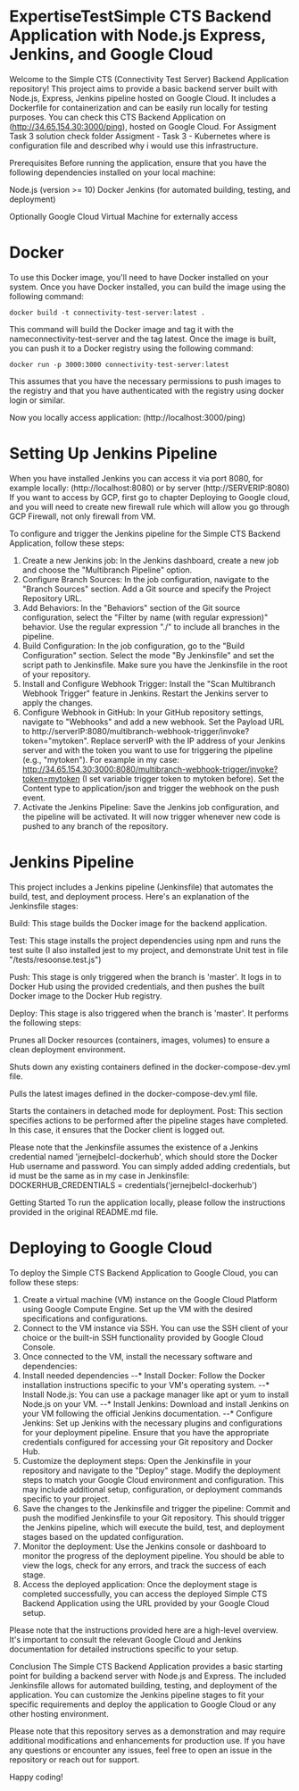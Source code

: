 # ExpertiseTestSimple CTS Backend Application with Node.js Express, Jenkins, and Google Cloud
Welcome to the Simple CTS (Connectivity Test Server) Backend Application repository! This project aims to provide a basic backend server built with Node.js, Express, Jenkins pipeline hosted on Google Cloud.
It includes a Dockerfile for containerization and can be easily run locally for testing purposes.
You can check this CTS Backend Application on (http://34.65.154.30:3000/ping), hosted on Google Cloud.
For Assigment Task 3 solution check folder Assigment - Task 3 - Kubernetes where is configuration file and described why i would use this infrastructure.

Prerequisites
Before running the application, ensure that you have the following dependencies installed on your local machine:

Node.js (version >= 10)
Docker
Jenkins (for automated building, testing, and deployment)

Optionally
Google Cloud Virtual Machine for externally access

# Docker
To use this Docker image, you'll need to have Docker installed on your system. Once you have Docker installed, 
you can build the image using the following command:

`docker build -t connectivity-test-server:latest .`

This command will build the Docker image and tag it with the nameconnectivity-test-server and the tag latest.
Once the image is built, you can push it to a Docker registry using the following command:

`docker run -p 3000:3000 connectivity-test-server:latest`

This assumes that you have the necessary permissions to push images to the registry and that you have authenticated with the registry using docker login or similar.

Now you locally access application: (http://localhost:3000/ping)

# Setting Up Jenkins Pipeline

When you have installed Jenkins you can access it via port 8080, for example locally: (http://localhost:8080) or by server (http://SERVERIP:8080)
If you want to access by GCP, first go to chapter Deploying to Google cloud, and you will need to create new firewall rule which will allow you go through GCP Firewall, not only firewall from VM.

To configure and trigger the Jenkins pipeline for the Simple CTS Backend Application, follow these steps:

1. Create a new Jenkins job: In the Jenkins dashboard, create a new job and choose the "Multibranch Pipeline" option.
2. Configure Branch Sources: In the job configuration, navigate to the "Branch Sources" section. Add a Git source and specify the Project Repository URL.
3. Add Behaviors: In the "Behaviors" section of the Git source configuration, select the "Filter by name (with regular expression)" behavior. Use the regular expression "./" to include all branches in the pipeline.
4. Build Configuration: In the job configuration, go to the "Build Configuration" section. Select the mode "By Jenkinsfile" and set the script path to Jenkinsfile. Make sure you have the Jenkinsfile in the root of your repository.
5. Install and Configure Webhook Trigger: Install the "Scan Multibranch Webhook Trigger" feature in Jenkins. Restart the Jenkins server to apply the changes.
6. Configure Webhook in GitHub: In your GitHub repository settings, navigate to "Webhooks" and add a new webhook. Set the Payload URL to http://serverIP:8080/multibranch-webhook-trigger/invoke?token="mytoken".
Replace serverIP with the IP address of your Jenkins server and <trigger-token> with the token you want to use for triggering the pipeline (e.g., "mytoken").
For example in my case: http://34.65.154.30:3000:8080/multibranch-webhook-trigger/invoke?token=mytoken (I set variable trigger token to mytoken before).
Set the Content type to application/json and trigger the webhook on the push event.
7. Activate the Jenkins Pipeline: Save the Jenkins job configuration, and the pipeline will be activated. It will now trigger whenever new code is pushed to any branch of the repository.

# Jenkins Pipeline

This project includes a Jenkins pipeline (Jenkinsfile) that automates the build, test, and deployment process. Here's an explanation of the Jenkinsfile stages:

Build: This stage builds the Docker image for the backend application.

  

Test: This stage installs the project dependencies using npm and runs the test suite (I also installed jest to my project, and demonstrate Unit test in file "/tests/resoonse.test.js")

  
  
Push: This stage is only triggered when the branch is 'master'. It logs in to Docker Hub using the provided credentials, and then pushes the built Docker image to the Docker Hub registry.

  
  
Deploy: This stage is also triggered when the branch is 'master'. It performs the following steps:

  
  
Prunes all Docker resources (containers, images, volumes) to ensure a clean deployment environment.
  
  
Shuts down any existing containers defined in the docker-compose-dev.yml file.
  
  
  
Pulls the latest images defined in the docker-compose-dev.yml file.
  
  
Starts the containers in detached mode for deployment.
Post: This section specifies actions to be performed after the pipeline stages have completed. In this case, it ensures that the Docker client is logged out.

Please note that the Jenkinsfile assumes the existence of a Jenkins credential named 'jernejbelcl-dockerhub', which should store the Docker Hub username and password.
You can simply added adding credentials, but id must be the same as in my case in Jenkinsfile: DOCKERHUB_CREDENTIALS = credentials('jernejbelcl-dockerhub')

Getting Started
To run the application locally, please follow the instructions provided in the original README.md file.

# Deploying to Google Cloud

To deploy the Simple CTS Backend Application to Google Cloud, you can follow these steps:

1. Create a virtual machine (VM) instance on the Google Cloud Platform using Google Compute Engine. Set up the VM with the desired specifications and configurations.
2. Connect to the VM instance via SSH. You can use the SSH client of your choice or the built-in SSH functionality provided by Google Cloud Console.
3. Once connected to the VM, install the necessary software and dependencies:
4. Install needed dependencies
--* Install Docker: Follow the Docker installation instructions specific to your VM's operating system.
--* Install Node.js: You can use a package manager like apt or yum to install Node.js on your VM.
--* Install Jenkins: Download and install Jenkins on your VM following the official Jenkins documentation.
--* Configure Jenkins: Set up Jenkins with the necessary plugins and configurations for your deployment pipeline. Ensure that you have the appropriate credentials configured for accessing your Git repository and Docker Hub.
5. Customize the deployment steps: Open the Jenkinsfile in your repository and navigate to the "Deploy" stage. Modify the deployment steps to match your Google Cloud environment and configuration. This may include additional setup, configuration, or deployment commands specific to your project.
6. Save the changes to the Jenkinsfile and trigger the pipeline: Commit and push the modified Jenkinsfile to your Git repository. This should trigger the Jenkins pipeline, which will execute the build, test, and deployment stages based on the updated configuration.
7. Monitor the deployment: Use the Jenkins console or dashboard to monitor the progress of the deployment pipeline. You should be able to view the logs, check for any errors, and track the success of each stage.
8. Access the deployed application: Once the deployment stage is completed successfully, you can access the deployed Simple CTS Backend Application using the URL provided by your Google Cloud setup.

Please note that the instructions provided here are a high-level overview. It's important to consult the relevant Google Cloud and Jenkins documentation for detailed instructions specific to your setup.

Conclusion
The Simple CTS Backend Application provides a basic starting point for building a backend server with Node.js and Express. The included Jenkinsfile allows for automated building, testing, and deployment of the application. You can customize the Jenkins pipeline stages to fit your specific requirements and deploy the application to Google Cloud or any other hosting environment.

Please note that this repository serves as a demonstration and may require additional modifications and enhancements for production use. If you have any questions or encounter any issues, feel free to open an issue in the repository or reach out for support.

Happy coding!
